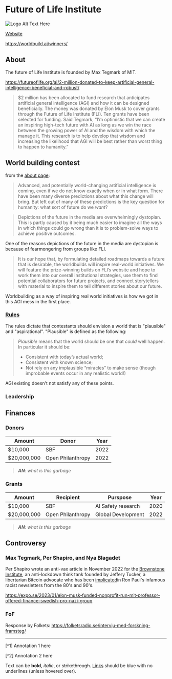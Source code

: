 # Future of Life Institute


![Logo Alt Text Here](https://upload.wikimedia.org/wikipedia/commons/thumb/9/9e/Picea_abies_shoot_with_buds%2C_Sogndal%2C_Norway.jpg/240px-Picea_abies_shoot_with_buds%2C_Sogndal%2C_Norway.jpg)

[Website]()

https://worldbuild.ai/winners/

## About

The future of Life Institute is founded by Max Tegmark of MIT.

https://futureoflife.org/ai/2-million-donated-to-keep-artificial-general-intelligence-beneficial-and-robust/

> $2 million has been allocated to fund research that anticipates artificial general intelligence (AGI) and how it can be designed beneficially. The money was donated by Elon Musk to cover grants through the Future of Life Institute (FLI). Ten grants have been selected for funding.
> Said Tegmark, “I’m optimistic that we can create an inspiring high-tech future with AI as long as we win the race between the growing power of AI and the wisdom with which the manage it. This research is to help develop that wisdom and increasing the likelihood that AGI will be best rather than worst thing to happen to humanity.”

## World building contest

from the [about page](https://worldbuild.ai/about/):

>Advanced, and potentially world-changing artificial intelligence is coming, even if we do not know exactly when or in what form. There have been many diverse predictions about what this change will bring. But left out of many of these predictions is the key question for humanity: what sort of future do we _want_?

>Depictions of the future in the media are overwhelmingly dystopian. This is partly caused by it being much easier to imagine all the ways in which things could go wrong than it is to problem-solve ways to achieve positive outcomes.

One of the reasons depictions of the future in the media are dystopian is because of fearmongering from groups like FLI.

>It is our hope that, by formulating detailed roadmaps towards a future that is desirable, the worldbuilds will inspire real-world initiatives. We will feature the prize-winning builds on FLI’s website and hope to work them into our overall institutional strategies, use them to find potential collaborators for future projects, and connect storytellers with material to inspire them to tell different stories about our future.

Worldbuilding as a way of inspiring real world initiatives is how we got in this AGI mess in the first place.

### [Rules](https://worldbuild.ai/rules/)

The rules dictate that contestants should envision a world that is "plausible" and "aspirational". "Plausible" is defined as the following:

>_Plausible_ means that the world should be one that _could_ well happen. In particular it should be:
>
>- Consistent with today’s actual world;
>- Consistent with known science;
>- Not rely on any implausible “miracles” to make sense (though improbable events occur in any realistic world!)

AGI existing doesn't not satisfy any of these points.
 
 
### Leadership



## Finances

### Donors

| Amount        | Donor               | Year |
| ------------- | ------------------- | ---- |
| $10,000       | SBF                 | 2022 |
| $20,000,000   | Open Philanthropy   | 2022 |

> _**AN**: what is this garbage_


### Grants

| Amount        | Recipient           | Purspose           | Year |
| ------------- | ------------------- | ------------------ | ---- |
| $10,000       | SBF                 | AI Safety research | 2020 |
| $20,000,000   | Open Philanthropy   | Global Development | 2022 |

> _**AN**: what is this garbage_



## Controversy


### Max Tegmark, Per Shapiro, and Nya Blagadet

Per Shapiro wrote an anti-vax article in November 2022 for the [Brownstone Institute](https://brownstone.org/articles/solidarity-argument-vaccination-false/), an anti-lockdown think tank founded by Jeffery Tucker, a libertarian Bitcoin advocate who has been [implicated](https://www.economist.com/democracy-in-america/2008/01/11/the-rockwell-files)in Ron Paul's infamous racist newsletters from the 80's and 90's.

https://expo.se/2023/01/elon-musk-funded-nonprofit-run-mit-professor-offered-finance-swedish-pro-nazi-group



### FoF

Response by Folkets: https://folketsradio.se/intervju-med-forskning-framsteg/





---


[^1] Annotation 1 here

[^2] Annotation 2 here

Text can be **bold**, _italic_, or ~~strikethrough~~. [Links](https://gohugo.io) should be blue with no underlines (unless hovered over).


